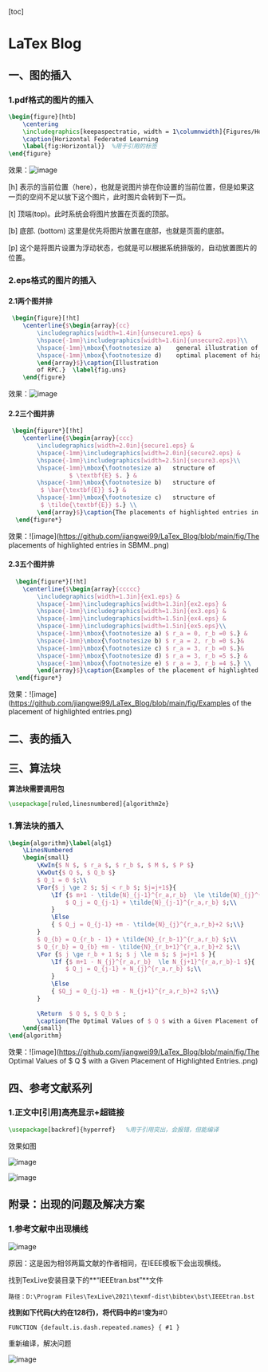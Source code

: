[toc]

# LaTex Blog

## 一、图的插入

### 1.pdf格式的图片的插入

```tex
\begin{figure}[htb] 
	\centering
	\includegraphics[keepaspectratio, width = 1\columnwidth]{Figures/Horizontal Federated Learning.pdf}
	\caption{Horizontal Federated Learning
	\label{fig:Horizontal}}  %用于引用的标签
\end{figure}
```

效果：![image](https://github.com/jiangwei99/LaTex_Blog/blob/main/fig/Federated%20Learning.png)



[h]  表示的当前位置（here），也就是说图片排在你设置的当前位置，但是如果这一页的空间不足以放下这个图片，此时图片会转到下一页。

[t]  顶端(top)。此时系统会将图片放置在页面的顶部。

[b] 底部. (bottom) 这里是优先将图片放置在底部，也就是页面的底部。

[p]  这个是将图片设置为浮动状态，也就是可以根据系统排版的，自动放置图片的位置。

### 2.eps格式的图片的插入

#### 2.1两个图并排

```tex
 \begin{figure}[!ht]
 	\centerline{$\begin{array}{cc}
 		\includegraphics[width=1.4in]{unsecure1.eps} &		 
 		\hspace{-1mm}\includegraphics[width=1.6in]{unsecure2.eps}\\
 		\hspace{-1mm}\mbox{\footnotesize a)    general illustration of $ \textbf{E} $. } &
 		\hspace{-1mm}\mbox{\footnotesize d)    optimal placement of highlighted entries.} \\
 		\end{array}$}\caption{Illustration 
 		of RPC.}  \label{fig.uns}
 	\end{figure}  
```

效果：![image](https://github.com/jiangwei99/LaTex_Blog/blob/main/fig/Illustration%20.png)

#### 2.2三个图并排

```tex
 \begin{figure*}[!ht]
  	\centerline{$\begin{array}{ccc}
  		\includegraphics[width=2.0in]{secure1.eps} &		 
  		\hspace{-1mm}\includegraphics[width=2.0in]{secure2.eps} &
  		\hspace{-1mm}\includegraphics[width=2.5in]{secure3.eps}\\
  		\hspace{-1mm}\mbox{\footnotesize a)   structure of 
  		  		 $ \textbf{E} $. } &
  		\hspace{-1mm}\mbox{\footnotesize b)   structure of 
  		 $ \bar{\textbf{E}} $.} &
  		\hspace{-1mm}\mbox{\footnotesize c)   structure of 
  		 $ \tilde{\textbf{E}} $.} \\
  		\end{array}$}\caption{The placements of highlighted entries in SBMM.}  \label{fig.sbmm}
  \end{figure*}
```

效果：![image](https://github.com/jiangwei99/LaTex_Blog/blob/main/fig/The placements of highlighted entries in SBMM..png)

#### 2.3五个图并排

```tex
  \begin{figure*}[!ht]
  	\centerline{$\begin{array}{ccccc}
  		\includegraphics[width=1.3in]{ex1.eps} &		 
  		\hspace{-1mm}\includegraphics[width=1.3in]{ex2.eps} &
  		\hspace{-1mm}\includegraphics[width=1.3in]{ex3.eps} &
  		\hspace{-1mm}\includegraphics[width=1.5in]{ex4.eps} &
  		\hspace{-1mm}\includegraphics[width=1.5in]{ex5.eps}\\
  		\hspace{-1mm}\mbox{\footnotesize a) $ r_a = 0, r_b =0 $.} &
  		\hspace{-1mm}\mbox{\footnotesize b) $ r_a = 2, r_b =0 $.}&
  		\hspace{-1mm}\mbox{\footnotesize c) $ r_a = 3, r_b =0 $.}&
  		\hspace{-1mm}\mbox{\footnotesize d) $ r_a = 3, r_b =5 $.} &
  		\hspace{-1mm}\mbox{\footnotesize e) $ r_a = 3, r_b =4 $.} \\
  		\end{array}$}\caption{Examples of the placement of highlighted entries.}  \label{fig.ex}
  \end{figure*}
```

效果：![image](https://github.com/jiangwei99/LaTex_Blog/blob/main/fig/Examples of the placement of highlighted entries.png)

## 二、表的插入



## 三、算法块

**算法块需要调用包**

```tex
\usepackage[ruled,linesnumbered]{algorithm2e}
```

### 1.算法块的插入

```tex
\begin{algorithm}\label{alg1}
	\LinesNumbered
	\begin{small}
		\KwIn{$ N $, $ r_a $, $ r_b $, $ M $, $ P $}
		\KwOut{$ Q $, $ Q_b $}
		$ Q_1 = 0 $;\\
		\For{$ j \ge 2 $; $j < r_b $; $j=j+1$}{
			\If {$ m+1 - \tilde{N}_{j-1}^{r_a,r_b}  \le \tilde{N}_{j}^{r_a,r_b}-1 $}{
				$ Q_j = Q_{j-1} + \tilde{N}_{j-1}^{r_a,r_b} $;\\
			}
			\Else
			{ $ Q_j = Q_{j-1} +m - \tilde{N}_{j}^{r_a,r_b}+2 $;\\}
		}
		$ Q_{b} = Q_{r_b - 1} + \tilde{N}_{r_b-1}^{r_a,r_b} $;\\
		$ Q_{r_b} = Q_{b} +m - \tilde{N}_{r_b+1}^{r_a,r_b}+2 $;\\
		\For {$ j \ge r_b + 1 $; $ j \le m $; $ j=j+1 $ }{
			\If {$ m+1 - N_{j}^{r_a,r_b}  \le N_{j+1}^{r_a,r_b}-1 $}{
				$ Q_j = Q_{j-1} + N_{j}^{r_a,r_b} $;\\
			}
			\Else
			{ $Q_j = Q_{j-1} +m - N_{j+1}^{r_a,r_b}+2 $;\\}
		}    		
		
		\Return  $ Q $, $ Q_b $ ;
		\caption{The Optimal Values of $ Q $ with a Given Placement of Highlighted Entries.} \label{optimal}
	\end{small}
\end{algorithm}
```

效果：![image](https://github.com/jiangwei99/LaTex_Blog/blob/main/fig/The Optimal Values of $ Q $ with a Given Placement of Highlighted Entries..png)

## 四、参考文献系列

### 1.正文中[引用]高亮显示+超链接

```tex
\usepackage[backref]{hyperref}   %用于引用突出，会报错，但能编译
```

效果如图

![image](https://github.com/jiangwei99/LaTex_Blog/blob/main/fig/reference1.png)

![image](https://github.com/jiangwei99/LaTex_Blog/blob/main/fig/reference1.1.png)



## 附录：出现的问题及解决方案

### 1.参考文献中出现横线

![image](https://github.com/jiangwei99/LaTex_Blog/blob/main/fig/q&a\question1.png)

原因：这是因为相邻两篇文献的作者相同，在IEEE模板下会出现横线。

找到TexLive安装目录下的**“IEEEtran.bst”**文件

```
路径：D:\Program Files\TexLive\2021\texmf-dist\bibtex\bst\IEEEtran.bst
```

**找到如下代码(大约在128行)，将代码中的**#1**变为**#0

```
FUNCTION {default.is.dash.repeated.names} { #1 }
```

重新编译，解决问题

![image](https://github.com/jiangwei99/LaTex_Blog/blob/main/fig/q&a\answer1.png)

